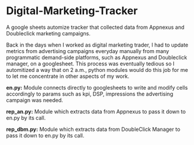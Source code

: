 # Digital-Marketing-Tracker
A google sheets automize tracker that collected data from Appnexus and Doubleclick marketing campaigns.

Back in the days when I worked as digital marketing trader, I had to update metrics from advertising campaigns everyday manually from many programmatic demand-side platforms, such as Appnexus and Doubleclick manager, on a googlesheet. This process was eventually tedious so I automitized a way that on 2 a.m., python modules would do this job for me to let me concentrate in other aspects of my work.

**en.py:** Module connects directly to googlesheets to write and modify cells accordingly to params such as kpi, DSP, impressions the advertising campaign was needed.

**rep_an.py:** Module which extracts data from Appnexus to pass it down to en.py by its call.

**rep_dbm.py:** Module which extracts data from DoubleClick Manager to pass it down to en.py by its call.
